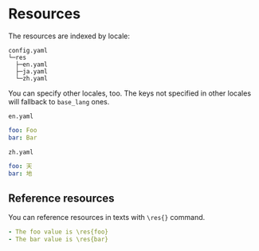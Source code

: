 # Resources
The resources are indexed by locale:
``` ignore
config.yaml
└─res
  ├─en.yaml
  ├─ja.yaml
  └─zh.yaml
```
You can specify other locales, too.
The keys not specified in other locales will fallback to `base_lang` ones.

`en.yaml`
``` yaml
foo: Foo
bar: Bar
```
`zh.yaml`
``` yaml
foo: 天
bar: 地
```

## Reference resources
You can reference resources in texts with `\res{}` command.
``` yaml
- The foo value is \res{foo}
- The bar value is \res{bar}
```

